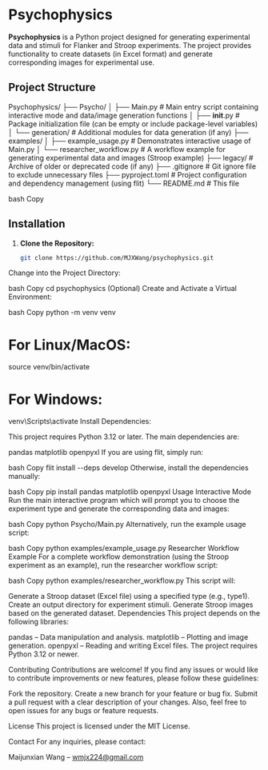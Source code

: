 # Psychophysics

**Psychophysics** is a Python project designed for generating experimental data and stimuli for Flanker and Stroop experiments. The project provides functionality to create datasets (in Excel format) and generate corresponding images for experimental use.

## Project Structure

Psychophysics/
├── Psycho/
│   ├── Main.py             # Main entry script containing interactive mode and data/image generation functions
│   ├── __init__.py         # Package initialization file (can be empty or include package-level variables)
│   └── generation/         # Additional modules for data generation (if any)
├── examples/
│   ├── example_usage.py    # Demonstrates interactive usage of Main.py
│   └── researcher_workflow.py  # A workflow example for generating experimental data and images (Stroop example)
├── legacy/                # Archive of older or deprecated code (if any)
├── .gitignore             # Git ignore file to exclude unnecessary files
├── pyproject.toml         # Project configuration and dependency management (using flit)
└── README.md              # This file

bash
Copy

## Installation

1. **Clone the Repository:**
   ```bash
   git clone https://github.com/MJXWang/psychophysics.git
Change into the Project Directory:

bash
Copy
cd psychophysics
(Optional) Create and Activate a Virtual Environment:

bash
Copy
python -m venv venv
# For Linux/MacOS:
source venv/bin/activate
# For Windows:
venv\Scripts\activate
Install Dependencies:

This project requires Python 3.12 or later. The main dependencies are:

pandas
matplotlib
openpyxl
If you are using flit, simply run:

bash
Copy
flit install --deps develop
Otherwise, install the dependencies manually:

bash
Copy
pip install pandas matplotlib openpyxl
Usage
Interactive Mode
Run the main interactive program which will prompt you to choose the experiment type and generate the corresponding data and images:

bash
Copy
python Psycho/Main.py
Alternatively, run the example usage script:

bash
Copy
python examples/example_usage.py
Researcher Workflow Example
For a complete workflow demonstration (using the Stroop experiment as an example), run the researcher workflow script:

bash
Copy
python examples/researcher_workflow.py
This script will:

Generate a Stroop dataset (Excel file) using a specified type (e.g., type1).
Create an output directory for experiment stimuli.
Generate Stroop images based on the generated dataset.
Dependencies
This project depends on the following libraries:

pandas – Data manipulation and analysis.
matplotlib – Plotting and image generation.
openpyxl – Reading and writing Excel files.
The project requires Python 3.12 or newer.

Contributing
Contributions are welcome! If you find any issues or would like to contribute improvements or new features, please follow these guidelines:

Fork the repository.
Create a new branch for your feature or bug fix.
Submit a pull request with a clear description of your changes.
Also, feel free to open issues for any bugs or feature requests.

License
This project is licensed under the MIT License.

Contact
For any inquiries, please contact:

Maijunxian Wang – wmjx224@gmail.com